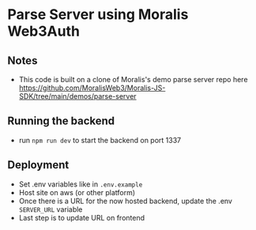 # Parse Server using Moralis Web3Auth

## Notes

- This code is built on a clone of Moralis's demo parse server repo here https://github.com/MoralisWeb3/Moralis-JS-SDK/tree/main/demos/parse-server

## Running the backend

- run `npm run dev` to start the backend on port 1337

## Deployment

- Set .env variables like in `.env.example`
- Host site on aws (or other platform)
- Once there is a URL for the now hosted backend, update the .env `SERVER_URL` variable
- Last step is to update URL on frontend
